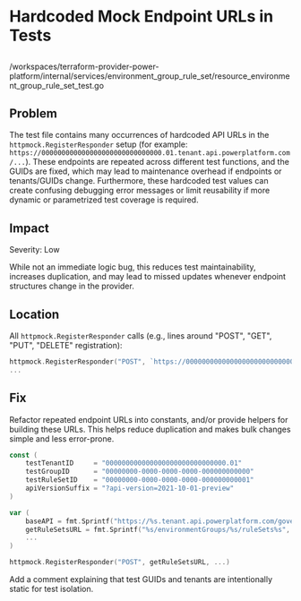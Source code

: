 # Hardcoded Mock Endpoint URLs in Tests

##

/workspaces/terraform-provider-power-platform/internal/services/environment_group_rule_set/resource_environment_group_rule_set_test.go

## Problem

The test file contains many occurrences of hardcoded API URLs in the `httpmock.RegisterResponder` setup (for example: `https://000000000000000000000000000000.01.tenant.api.powerplatform.com/...`). These endpoints are repeated across different test functions, and the GUIDs are fixed, which may lead to maintenance overhead if endpoints or tenants/GUIDs change. Furthermore, these hardcoded test values can create confusing debugging error messages or limit reusability if more dynamic or parametrized test coverage is required.

## Impact

Severity: Low

While not an immediate logic bug, this reduces test maintainability, increases duplication, and may lead to missed updates whenever endpoint structures change in the provider.

## Location

All `httpmock.RegisterResponder` calls (e.g., lines around "POST", "GET", "PUT", "DELETE" registration):

```go
httpmock.RegisterResponder("POST", `https://000000000000000000000000000000.01.tenant.api.powerplatform.com/governance/environmentGroups/00000000-0000-0000-0000-000000000000/ruleSets?api-version=2021-10-01-preview`,
...
```

## Fix

Refactor repeated endpoint URLs into constants, and/or provide helpers for building these URLs. This helps reduce duplication and makes bulk changes simple and less error-prone.

```go
const (
	testTenantID     = "000000000000000000000000000000.01"
	testGroupID      = "00000000-0000-0000-0000-000000000000"
	testRuleSetID    = "00000000-0000-0000-0000-000000000001"
	apiVersionSuffix = "?api-version=2021-10-01-preview"
)

var (
	baseAPI = fmt.Sprintf("https://%s.tenant.api.powerplatform.com/governance", testTenantID)
	getRuleSetsURL = fmt.Sprintf("%s/environmentGroups/%s/ruleSets%s", baseAPI, testGroupID, apiVersionSuffix)
	...
)

httpmock.RegisterResponder("POST", getRuleSetsURL, ...)
```

Add a comment explaining that test GUIDs and tenants are intentionally static for test isolation.
